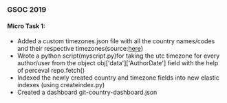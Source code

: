 ### GSOC 2019

#### Micro Task 1:

- Added a custom timezones.json file with all the country names/codes and their respective timezones(source:[here](https://stackoverflow.com/questions/1234563/country-to-timezone-mapping-database))
- Wrote a python script(myscript.py)for taking the utc timezone for every author/user from the object obj['data']['AuthorDate'] field with the help of perceval repo.fetch()
- Indexed the newly created country and timezone fields into new elastic indexes (using createindex.py)
- Created a dashboard git-country-dashboard.json

